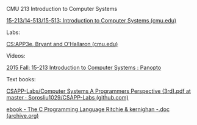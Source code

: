 CMU 213 Introduction to Computer Systems

[15-213/14-513/15-513: Introduction to Computer Systems (cmu.edu)](https://www.cs.cmu.edu/~213/index.html)

Labs:

[CS:APP3e, Bryant and O'Hallaron (cmu.edu)](http://csapp.cs.cmu.edu/3e/labs.html)

Videos:

[2015 Fall: 15-213 Introduction to Computer Systems : Panopto](https://scs.hosted.panopto.com/Panopto/Pages/Sessions/List.aspx#folderID="b96d90ae-9871-4fae-91e2-b1627b43e25e"&sortColumn=0&sortAscending=true&maxResults=50)

Text books:

[CSAPP-Labs/Computer Systems A Programmers Perspective (3rd).pdf at master · Sorosliu1029/CSAPP-Labs (github.com)](https://github.com/Sorosliu1029/CSAPP-Labs/blob/master/Computer%20Systems%20A%20Programmers%20Perspective%20(3rd).pdf)

[ebook - The C Programming Language Ritchie & kernighan -.doc (archive.org)](https://ia802802.us.archive.org/15/items/The_C_Programming_Language/The_C_Programming_Language.pdf)

